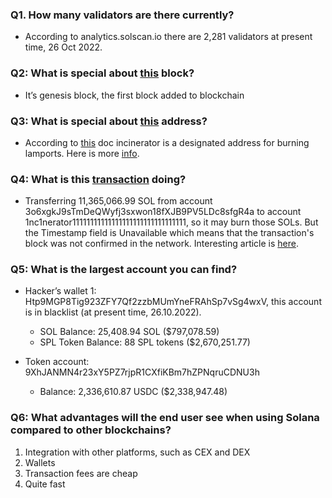 ### Q1. How many validators are there currently?
- According to analytics.solscan.io there are 2,281 validators at present time, 26 Oct 2022.

### Q2: What is special about [this](https://explorer.solana.com/block/0) block?
- It’s genesis block, the first block added to blockchain

### Q3: What is special about [this](https://explorer.solana.com/address/1nc1nerator11111111111111111111111111111111) address?
- According to [this](https://docs.rs/solana-program/1.14.6/solana_program/index.html) doc incinerator is a designated address for burning lamports. Here is more [info](https://docs.rs/solana-program/1.14.6/solana_program/incinerator/index.html).

### Q4: What is this [transaction](https://explorer.solana.com/tx/45pGoC4Rr3fJ1TKrsiRkhHRbdUeX7633XAGVec6XzVdpRbzQgHhe6ZC6Uq164MPWtiqMg7wCkC6Wy3jy2BqsDEKf) doing? 
- Transferring 11,365,066.99 SOL from account 3o6xgkJ9sTmDeQWyfj3sxwon18fXJB9PV5LDc8sfgR4a to account 1nc1nerator11111111111111111111111111111111, so it may burn those SOLs. But the Timestamp field is Unavailable which means that the transaction's block was not confirmed in the network. Interesting article is [here](https://www.reddit.com/r/solana/comments/qp31lh/about_the_fud_heres_what_really_happened_with/?utm_source=share&utm_medium=android_app&utm_name=androidcss&utm_term=2&utm_content=share_button).  

### Q5: What is the largest account you can find?
- Hacker’s wallet 1: Htp9MGP8Tig923ZFY7Qf2zzbMUmYneFRAhSp7vSg4wxV, this account is in blacklist (at present time, 26.10.2022). 
	- SOL Balance: 25,408.94 SOL ($797,078.59)
	- SPL Token Balance: 88 SPL tokens ($2,670,251.77)

- Token account: 9XhJANMN4r23xY5PZ7rjpR1CXfiKBm7hZPNqruCDNU3h
	- Balance: 2,336,610.87 USDC ($2,338,947.48)

### Q6: What advantages will the end user see when using Solana compared to other blockchains? 
  1. Integration with other platforms, such as CEX and DEX
  2. Wallets
  3. Transaction fees are cheap
  4. Quite fast

